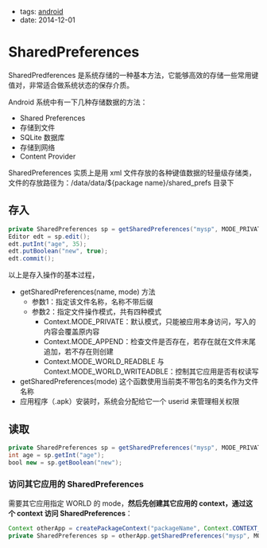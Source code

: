 - tags: [android](/tags.md#android)
- date: 2014-12-01

# SharedPreferences

SharedPredferences 是系统存储的一种基本方法，它能够高效的存储一些常用键值对，非常适合做系统状态的保存介质。

Android 系统中有一下几种存储数据的方法：

- Shared Preferences
- 存储到文件
- SQLite 数据库
- 存储到网络
- Content Provider

SharedPreferences 实质上是用 xml 文件存放的各种键值数据的轻量级存储类，文件的存放路径为：/data/data/${package name}/shared_prefs 目录下

## 存入

```java
private SharedPreferences sp = getSharedPreferences("mysp", MODE_PRIVATE);
Editor edt = sp.edit();
edt.putInt("age", 35);
edt.putBoolean("new", true);
edt.commit();

```

以上是存入操作的基本过程，

- getSharedPreferences(name, mode) 方法
    - 参数1：指定该文件名称，名称不带后缀
    - 参数2：指定文件操作模式，共有四种模式
        - Context.MODE_PRIVATE：默认模式，只能被应用本身访问，写入的内容会覆盖原内容
        - Context.MODE_APPEND：检查文件是否存在，若存在就在文件末尾追加，若不存在则创建
        - Context.MODE_WORLD_READBLE 与 Context.MODE_WORLD_WRITEADBLE：控制其它应用是否有权读写
- getSharedPreferences(mode) 这个函数使用当前类不带包名的类名作为文件名称
- 应用程序（.apk）安装时，系统会分配给它一个 userid 来管理相关权限

## 读取

```java
private SharedPreferences sp = getSharedPreferences("mysp", MODE_PRIVATE);
int age = sp.getInt("age");
bool new = sp.getBoolean("new");

```

### 访问其它应用的 SharedPreferences

需要其它应用指定 WORLD 的 mode，**然后先创建其它应用的 context，通过这个 context 访问 SharedPreferences**：

```java
Context otherApp = createPackageContext("packageName", Context.CONTEXT_IGNORE_SECURITY);
private SharedPreferences sp = otherApp.getSharedPreferences("mysp", MODE_WORLD_READBLE);

```